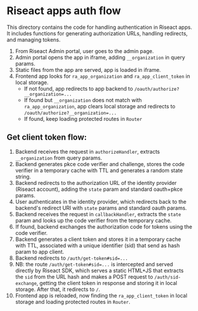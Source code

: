# Riseact apps auth flow

This directory contains the code for handling authentication in Riseact apps. It includes functions for generating authorization URLs, handling redirects, and managing tokens.

1. From Riseact Admin portal, user goes to the admin page.
2. Admin portal opens the app in iframe, adding `__organization` in query params. 
3. Static files from the app are served, app is loaded in iframe.
4. Frontend app looks for `ra_app_organization` and `ra_app_client_token` in local storage.
    - If not found, app redirects to app backend to `/oauth/authorize?__organization=...`
    - If found but `__organization` does not match with `ra_app_organization`, app clears local storage and redirects to `/oauth/authorize?__organization=...` 
    - If found, keep loading protected routes in `Router`

## Get client token flow:
1. Backend receives the request in `authorizeHandler`, extracts `__organization` from query params.
2. Backend generates pkce code verifier and challenge, stores the code verifier in a temporary cache with TTL and generates a random state string.
3. Backend redirects to the authorization URL of the identity provider (Riseact account), adding the `state` param and standard oauth+pkce params.
4. User authenticates in the identity provider, which redirects back to the backend's redirect URI with `state` params and standard oauth params.
5. Backend receives the request in `callbackHandler`, extracts the `state` param and looks up the code verifier from the temporary cache.
6. If found, backend exchanges the authorization code for tokens using the code verifier.
7. Backend generates a client token and stores it in a temporary cache with TTL, associated with a unique identifier (sid) that send as hash param to app client.
8. Backend redirects to `/auth/get-token#sid=...`
9. NB: the route `/auth/get-token#sid=...` is intercepted and served directly by Riseact SDK, which serves a static HTML+JS that extracts the `sid` from the URL hash and makes a POST request to `/auth/sid-exchange`, getting the client token in response and storing it in local storage. After that, it redirects to `/`.
10. Frontend app is reloaded, now finding the `ra_app_client_token` in local storage and loading protected routes in `Router`.